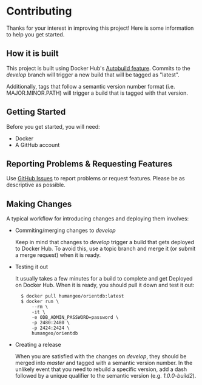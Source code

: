# Contributing

Thanks for your interest in improving this project! Here is some information to
help you get started.


## How it is built

This project is built using Docker Hub's
[Autobuild feature](https://docs.docker.com/docker-hub/builds/). Commits to the
*develop* branch will trigger a new build that will be tagged as "latest".

Additionally, tags that follow a semantic version number format (i.e.
MAJOR.MINOR.PATH) will trigger a build that is tagged with that version.


## Getting Started

Before you get started, you will need:

* Docker
* A GitHub account


## Reporting Problems & Requesting Features

Use [GitHub Issues](https://github.com/humangeo/orientdb-docker/issues) to
report problems or request features. Please be as descriptive as possible.


## Making Changes

A typical workflow for introducing changes and deploying them involves:

* Commiting/merging changes to *develop*

    Keep in mind that changes to *develop* trigger a build that gets deployed to
    Docker Hub. To avoid this, use a topic branch and merge it (or submit a
    merge request) when it is ready.

* Testing it out

    It usually takes a few minutes for a build to complete and get Deployed on
    Docker Hub. When it is ready, you should pull it down and test it out:

        $ docker pull humangeo/orientdb:latest
        $ docker run \
            --rm \
            -it \
            -e ODB_ADMIN_PASSWORD=password \
            -p 2480:2480 \
            -p 2424:2424 \
            humangeo/orientdb

* Creating a release

    When you are satisfied with the changes on *develop*, they should be merged
    into *master* and tagged with a semantic version number. In the unlikely
    event that you need to rebuild a specific version, add a dash followed by a
    unique qualifier to the semantic version (e.g. *1.0.0-build2*).
